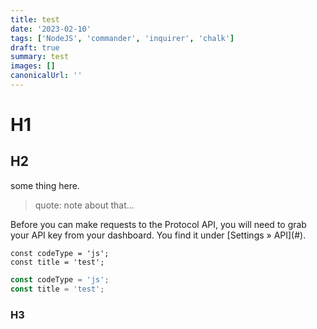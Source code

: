 ```yaml
---
title: test
date: '2023-02-10'
tags: ['NodeJS', 'commander', 'inquirer', 'chalk']
draft: true
summary: test
images: []
canonicalUrl: ''
---
```


# H1

## H2

some thing here.

> quote: note about that...

<Note>
  Before you can make requests to the Protocol API, you will need to grab your
  API key from your dashboard. You find it under [Settings &raquo; API](#).
</Note>

```js:test
const codeType = 'js';
const title = 'test';
```

```js
const codeType = 'js';
const title = 'test';
```

### H3
